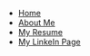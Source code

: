 * [Home](README.md)
* [About Me](about.md)
* [My Resume](resume.md)
* [My LinkeIn Page](https://www.linkedin.com/in/walter-arenas/)
